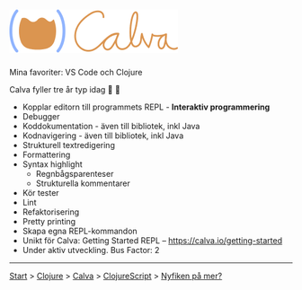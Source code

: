 # ![](calva-logo-300w.png)

Mina favoriter: VS Code och Clojure

Calva fyller tre år typ idag 🎉 🍰

* Kopplar editorn till programmets REPL - **Interaktiv programmering**
* Debugger
* Koddokumentation - även till bibliotek, inkl Java
* Kodnavigering - även till bibliotek, inkl Java
* Strukturell textredigering
* Formattering
* Syntax highlight
  * Regnbågsparenteser
  * Strukturella kommentarer
* Kör tester
* Lint
* Refaktorisering
* Pretty printing
* Skapa egna REPL-kommandon
* Unikt för Calva: Getting Started REPL – https://calva.io/getting-started
* Under aktiv utveckling. Bus Factor: 2


---

[Start](hello.md) > [Clojure](clojure.md) > [Calva](calva.md) > [ClojureScript](cljsrn.md) > [Nyfiken på mer?](mer.md)